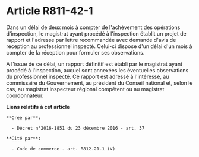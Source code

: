 # Article R811-42-1

Dans un délai de deux mois à compter de l'achèvement des opérations d'inspection, le magistrat ayant procédé à l'inspection
établit un projet de rapport et l'adresse par lettre recommandée avec demande d'avis de réception au professionnel inspecté.
Celui-ci dispose d'un délai d'un mois à compter de la réception pour formuler ses observations.

A l'issue de ce délai, un rapport définitif est établi par le magistrat ayant procédé à l'inspection, auquel sont annexées
les éventuelles observations du professionnel inspecté. Ce rapport est adressé à l'intéressé, au commissaire du Gouvernement,
au président du Conseil national et, selon le cas, au magistrat inspecteur régional compétent ou au magistrat coordonnateur.

**Liens relatifs à cet article**

	**Créé par**:

	  - Décret n°2016-1851 du 23 décembre 2016 - art. 37

	**Cité par**:

	  - Code de commerce - art. R812-21-1 (V)
